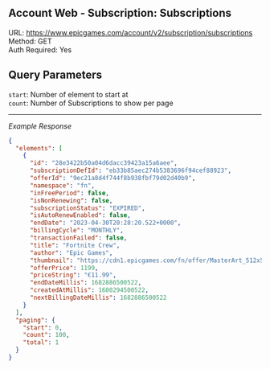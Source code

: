 ## Account Web - Subscription: Subscriptions

URL: https://www.epicgames.com/account/v2/subscription/subscriptions \
Method: GET \
Auth Required: Yes

## Query Parameters

`start`: Number of element to start at <br/>
`count`: Number of Subscriptions to show per page

---

_Example Response_

```json
{
  "elements": [
    {
      "id": "28e3422b50a04d6dacc39423a15a6aee",
      "subscriptionDefId": "eb33b85aec274b5383696f94cef88923",
      "offerId": "9ec21a8d4f744f8b938fbf79d02d40b9",
      "namespace": "fn",
      "inFreePeriod": false,
      "isNonRenewing": false,
      "subscriptionStatus": "EXPIRED",
      "isAutoRenewEnabled": false,
      "endDate": "2023-04-30T20:28:20.522+0000",
      "billingCycle": "MONTHLY",
      "transactionFailed": false,
      "title": "Fortnite Crew",
      "author": "Epic Games",
      "thumbnail": "https://cdn1.epicgames.com/fn/offer/MasterArt_512x512_Logo-512x512-e6eaaf5fe24d353db3d331690196a1f8.jpg",
      "offerPrice": 1199,
      "priceString": "€11.99",
      "endDateMillis": 1682886500522,
      "createdAtMillis": 1680294500522,
      "nextBillingDateMillis": 1682886500522
    }
  ],
  "paging": {
    "start": 0,
    "count": 100,
    "total": 1
  }
}
```
